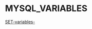 # MYSQL_VARIABLES

[SET-variables-](https://dev.mysql.com/doc/refman/8.0/en/using-system-variables.html)
